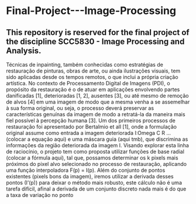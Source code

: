 # Final-Project---Image-Processing
## This repository is reserved for the final project of the discipline SCC5830 - Image Processing and Analysis. 

Técnicas de inpainting, também conhecidas como estratégias de restauração de pinturas, obras de arte, ou ainda ilustrações visuais, tem sido aplicadas desde os tempos remotos, o que inclui a própria criação artística. No contexto de Processamento Digital de Imagens (PDI), o propósito da restauração é o de atuar em aplicações envolvendo partes danificadas [1], deterioradas [1, 2], ausentes [3], ou até mesmo de remoção de alvos [4] em uma imagem de modo que a mesma venha a se assemelhar à sua forma original, ou seja, o processo deverá preservar as características genuínas da imagem de modo a retratá-la da maneira mais fiel possível à percepção humana [3].
	Um dos primeiros processos de restauração foi apresentado por Bertalmio et all [1], onde a formulação original assume como entrada a imagem deteriorada I:Omega C R … (colocar a equação aqui) e uma máscara guia (aqui tmb), que discrimina as informações da região deteriorada da imagem I.
	Visando explorar esta linha de raciocínio, o projeto tem como proposta utilizar funções de base radial (colocar a fórmula aqui), tal que, possamos determinar os k pixels mais próximos do pixel alvo selecionado no processo de restauração, aplicando uma função interpoladora F(p) = I(p). Além do  conjunto de pontos existentes (pixels bons da imagem), iremos utilizar a derivada desses pontos (I’(p)) para deixar o método mais robusto, este cálculo não é uma tarefa difícil, afinal a derivada de um conjunto discreto nada mais é do que a taxa de variação no ponto
